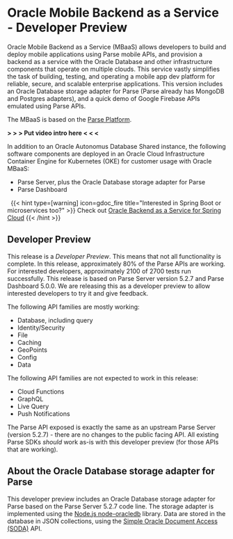 
# Oracle Mobile Backend as a Service - Developer Preview

Oracle Mobile Backend as a Service (MBaaS) allows developers to build and deploy mobile applications using Parse mobile APIs, and provision a backend as a service with the Oracle Database and other infrastructure components that operate on multiple clouds. This service vastly simplifies the task of building, testing, and operating a mobile app dev platform for reliable, secure, and scalable enterprise applications. This version includes an Oracle Database storage adapter for Parse (Parse already has MongoDB and Postgres adapters), and a quick demo of Google Firebase APIs emulated using Parse APIs.

The MBaaS is based on the [Parse Platform](https://parseplatform.org/).

**> > > Put video intro here < < <**

In addition to an Oracle Autonomus Database Shared instance, the following software components are deployed in an Oracle Cloud Infrastructure Container Engine for Kubernetes (OKE) for customer usage with Oracle MBaaS:

* Parse Server, plus the Oracle Database storage adapter for Parse
* Parse Dashboard

&nbsp;
{{< hint type=[warning] icon=gdoc_fire title="Interested in Spring Boot or microservices too?" >}}
Check out [Oracle Backend as a Service for Spring Cloud](https://oracle.github.io/microservices-datadriven/spring/)
{{< /hint >}}
&nbsp;

## Developer Preview

This release is a *Developer Preview*. This means that not all functionality is complete. In this release, approximately 80% of the Parse APIs are working. For
interested developers, approximately 2100 of 2700 tests run successfully. This release is based on Parse Server version 5.2.7 and Parse Dashboard 5.0.0. We are
releasing this as a developer preview to allow interested developers to try it and give feedback.

The following API families are mostly working: 

* Database, including query
* Identity/Security
* File
* Caching
* GeoPoints
* Config
* Data

The following API families are not expected to work in this release:

* Cloud Functions
* GraphQL
* Live Query
* Push Notifications

The Parse API exposed is exactly the same as an upstream Parse Server (version 5.2.7) - there are no changes to the public facing API.
All existing Parse SDKs *should* work as-is with this developer preview (for those APIs that are working).


## About the Oracle Database storage adapter for Parse

This developer preview includes an Oracle Database storage adapter for Parse based on the Parse Server 5.2.7 code line. The storage
adapter is implemented using the [Node.js node-oracledb](https://oracle.github.io/node-oracledb/) library. Data are stored in the
database in JSON collections, using the [Simple Oracle Document Access (SODA)](https://docs.oracle.com/en/database/oracle/simple-oracle-document-access/)
API.

